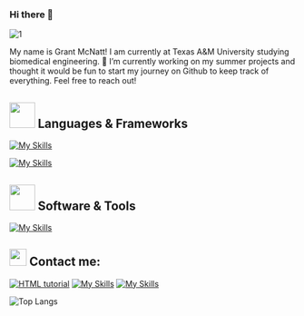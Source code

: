 ### Hi there 👋
![1](https://github.com/ZoOtMcNoOt/ZoOtMcNoOt/assets/60593837/35978f2e-3f05-4cbf-852e-c700ceb3dfcb)

My name is Grant McNatt! I am currently at Texas A&M University studying biomedical engineering.
🔭 I’m currently working on my summer projects and thought it would be fun to start my journey on Github to keep track of everything. Feel free to reach out!


## <img src="https://media.giphy.com/media/HwBlFQZFcAoUcPHZdX/giphy.gif" width="45px"> Languages & Frameworks
[![My Skills](https://skillicons.dev/icons?i=java,python,r,cpp,js,html,css,sql)](https://skillicons.dev)


[![My Skills](https://skillicons.dev/icons?i=react,vue,flask,nodejs)](https://skillicons.dev)

## <img src="https://media.giphy.com/media/iDaCeaKrHhUI1I8e2b/giphy.gif" width="45px"> Software & Tools
   [![My Skills](https://skillicons.dev/icons?i=vscode,pycharm,github,git,mongodb)](https://skillicons.dev)
  
  
## <img src="https://media.giphy.com/media/iY8CRBdQXODJSCERIr/giphy.gif" width="30px"> Contact me:

<a href="mailto:gmcnatt1@tamu.edu"><img src="https://skillicons.dev/icons?i=gmail" alt="HTML tutorial"></a>
[![My Skills](https://skillicons.dev/icons?i=instagram)](https://www.instagram.com/grant.mcnatt)
[![My Skills](https://skillicons.dev/icons?i=linkedin)](https://www.linkedin.com/in/grant-mcnatt/)

![Top Langs](https://github-readme-stats-chi-three-54.vercel.app/api/top-langs/?username=ZoOtMcNoOt&size_weight=0.5&count_weight=0.5)
